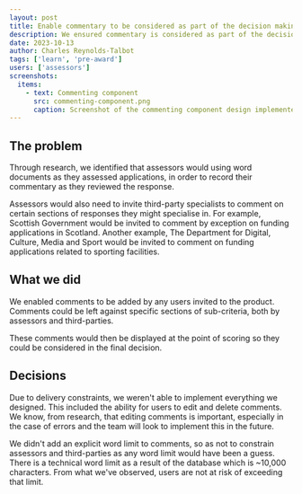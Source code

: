 ```yaml
---
layout: post
title: Enable commentary to be considered as part of the decision making process
description: We ensured commentary is considered as part of the decision making process
date: 2023-10-13
author: Charles Reynolds-Talbot
tags: ['learn', 'pre-award'] 
users: ['assessors']
screenshots:
  items:
    - text: Commenting component
      src: commenting-component.png
      caption: Screenshot of the commenting component design implemented
---
```


## The problem
Through research, we identified that assessors would using word documents as they assessed applications, in order to record their commentary as they reviewed the response. 

Assessors would also need to invite third-party specialists to comment on certain sections of responses they might specialise in. For example, Scottish Government would be invited to comment by exception on funding applications in Scotland. Another example, The Department for Digital, Culture, Media and Sport would be invited to comment on funding applications related to sporting facilities. 

## What we did
We enabled comments to be added by any users invited to the product. Comments could be left against specific sections of sub-criteria, both by assessors and third-parties. 

These comments would then be displayed at the point of scoring so they could be considered in the final decision. 

## Decisions
Due to delivery constraints, we weren't able to implement everything we designed. This included the ability for users to edit and delete comments. We know, from research, that editing comments is important, especially in the case of errors and the team will look to implement this in the future. 

We didn't add an explicit word limit to comments, so as not to constrain assessors and third-parties as any word limit would have been a guess. There is a technical word limit as a result of the database which is ~10,000 characters. From what we've observed, users are not at risk of exceeding that limit. 
